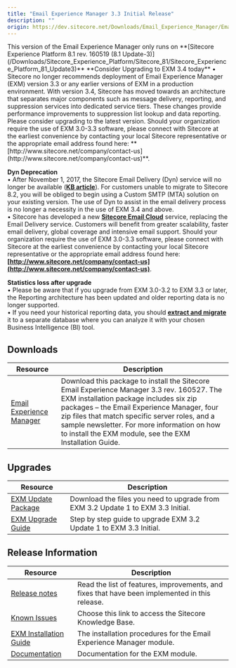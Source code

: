 ```yaml
---
title: "Email Experience Manager 3.3 Initial Release"
description: ""
origin: https://dev.sitecore.net/Downloads/Email_Experience_Manager/Email_Experience_Manager_33/Email_Experience_Manager_33_Initial_Release.aspx
---
```


  <Alert variant='warning' mb={4}>
    <AlertIcon />
    This version of the Email Experience Manager only runs on **[Sitecore Experience Platform 8.1 rev. 160519 (8.1 Update-3)](/Downloads/Sitecore_Experience_Platform/Sitecore_81/Sitecore_Experience_Platform_81_Update3)**
  </Alert>
  
  <Alert variant='warning' mb={4}>
    <AlertIcon />
    **Consider Upgrading to EXM 3.4 today**  
• Sitecore no longer recommends deployment of Email Experience Manager (EXM) version 3.3 or any earlier versions of EXM in a production environment. With version 3.4, Sitecore has moved towards an architecture that separates major components such as message delivery, reporting, and suppression services into dedicated service tiers. These changes provide performance improvements to suppression list lookup and data reporting. Please consider upgrading to the latest version. Should your organization require the use of EXM 3.0-3.3 software, please connect with Sitecore at the earliest convenience by contacting your local Sitecore representative or the appropriate email address found here: **[http://www.sitecore.net/company/contact-us](http://www.sitecore.net/company/contact-us)**.  
  
**Dyn Deprecation**  
• After November 1, 2017, the Sitecore Email Delivery (Dyn) service will no longer be available (**[KB article](https://kb.sitecore.net/articles/669456)**). For customers unable to migrate to Sitecore 8.2, you will be obliged to begin using a Custom SMTP (MTA) solution on your existing version. The use of Dyn to assist in the email delivery process is no longer a necessity in the use of EXM 3.4 and above.  
• Sitecore has developed a new **[Sitecore Email Cloud](https://doc.sitecore.net/email_experience_manager/configuring_the_delivery_process/message_transfer_agent/the_sitecore_email_cloud_compared_to_the_custom_smtp)** service, replacing the Email Delivery service. Customers will benefit from greater scalability, faster email delivery, global coverage and intensive email support. Should your organization require the use of EXM 3.0-3.3 software, please connect with Sitecore at the earliest convenience by contacting your local Sitecore representative or the appropriate email address found here: **[http://www.sitecore.net/company/contact-us](http://www.sitecore.net/company/contact-us)**.  
  
**Statistics loss after upgrade**  
• Please be aware that if you upgrade from EXM 3.0-3.2 to EXM 3.3 or later, the Reporting architecture has been updated and older reporting data is no longer supported.  
• If you need your historical reporting data, you should **[extract and migrate](https://doc.sitecore.net/email_experience_manager/reporting/extract_data_from_earlier_versions_of_exm_to_create_historical_reports)** it to a separate database where you can analyze it with your chosen Business Intelligence (BI) tool.
  </Alert>
  

## Downloads

 | Resource | Description |
 | --- | --- |
 | [Email Experience Manager](https://scdp.blob.core.windows.net/downloads/Email%20Experience%20Manager/Email%20Experience%20Manager%2033/Email%20Experience%20Manager%2033%20Initial%20Release/Secure/Email%20Experience%20Manager%203.3.0%20rev.%20160527%20(not%20sc%20package).zip) | Download this package to install the Sitecore Email Experience Manager 3.3 rev. 160527. The EXM installation package includes six zip packages – the Email Experience Manager, four zip files that match specific server roles, and a sample newsletter. For more information on how to install the EXM module, see the EXM Installation Guide. |

## Upgrades

 | Resource | Description |
 | --- | --- |
 | [EXM Update Package](https://scdp.blob.core.windows.net/downloads/Email%20Experience%20Manager/Email%20Experience%20Manager%2033/Email%20Experience%20Manager%2033%20Initial%20Release/Secure/Email%20Experience%20Manager%203.3.0%20rev.%20160527%20(update%20package).zip) | Download the files you need to upgrade from EXM 3.2 Update 1 to EXM 3.3 Initial. |
 | [EXM Upgrade Guide](https://scdp.blob.core.windows.net/downloads/Email%20Experience%20Manager/Email%20Experience%20Manager%2033/Email%20Experience%20Manager%2033%20Initial%20Release/Secure/EXM-33-Upgrade-Instructions.pdf) | Step by step guide to upgrade EXM 3.2 Update 1 to EXM 3.3 Initial. |

## Release Information

 | Resource | Description |
 | --- | --- |
 | [Release notes](/downloads/Email_Experience_Manager/Email_Experience_Manager_33/Email_Experience_Manager_33_Initial_Release/Release_Notes) | Read the list of features, improvements, and fixes that have been implemented in this release. |
 | [Known Issues](https://kb.sitecore.net/articles/149565) | Choose this link to access the Sitecore Knowledge Base. |
 | [EXM Installation Guide](https://scdp.blob.core.windows.net/downloads/Email%20Experience%20Manager/Email%20Experience%20Manager%2033/Email%20Experience%20Manager%2033%20Initial%20Release/Secure/EXM-Installation-Guide-33.pdf) | The installation procedures for the Email Experience Manager module. |
 | [Documentation](https://doc.sitecore.net/email_experience_manager) | Documentation for the EXM module. |